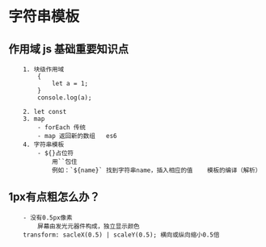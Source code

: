 #   字符串模板
##  作用域 js 基础重要知识点
        1. 块级作用域
            {
                let a = 1;
            }
            console.log(a);
        
        2. let const
        3. map
            - forEach 传统
            - map 返回新的数组   es6
        4. 字符串模板
            - ${}占位符 
                用``包住
                例如：`${name}` 找到字符串name，插入相应的值    模板的编译（解析）

##  1px有点粗怎么办？
        - 没有0.5px像素
            屏幕由发光元器件构成，独立显示颜色
        transform: sacleX(0.5) | scaleY(0.5); 横向或纵向缩小0.5倍
